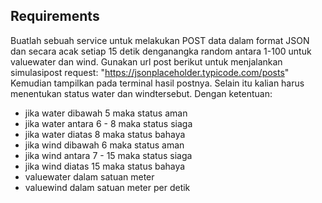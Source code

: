 ## Requirements
Buatlah sebuah service untuk melakukan POST data dalam format JSON dan secara acak setiap 15 detik denganangka random antara 1-100 untuk valuewater dan wind. Gunakan url post berikut untuk menjalankan simulasipost request:
"https://jsonplaceholder.typicode.com/posts"
Kemudian tampilkan pada terminal hasil postnya. 
Selain itu kalian harus menentukan status water dan windtersebut. 
Dengan ketentuan:
- jika water dibawah 5 maka status aman
- jika water antara 6 - 8 maka status siaga
- jika water diatas 8 maka status bahaya
- jika wind dibawah 6 maka status aman
- jika wind antara 7 - 15 maka status siaga
- jika wind diatas 15 maka status bahaya
- valuewater dalam satuan meter
- valuewind dalam satuan meter per detik
